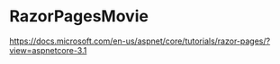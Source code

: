 # RazorPagesMovie
https://docs.microsoft.com/en-us/aspnet/core/tutorials/razor-pages/?view=aspnetcore-3.1
